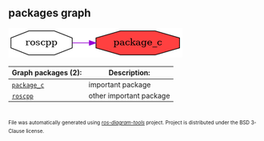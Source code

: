 <!--
File was automatically generated using 'ros-diagram-tools' project.
Project is distributed under the BSD 3-Clause license.
-->

## packages graph

[![package_c](package_c.png "package_c")](package_c.png)


| Graph packages (2): | Description: |
| ------------------- | ------------ |
| [`package_c`](package_c.md) | important package |
| [`roscpp`](roscpp.md) | other important package |


</br>
<font size="1">
File was automatically generated using <a href="https://github.com/anetczuk/ros-diagram-tools"><i>ros-diagram-tools</i></a> project.
Project is distributed under the BSD 3-Clause license.
</font>
